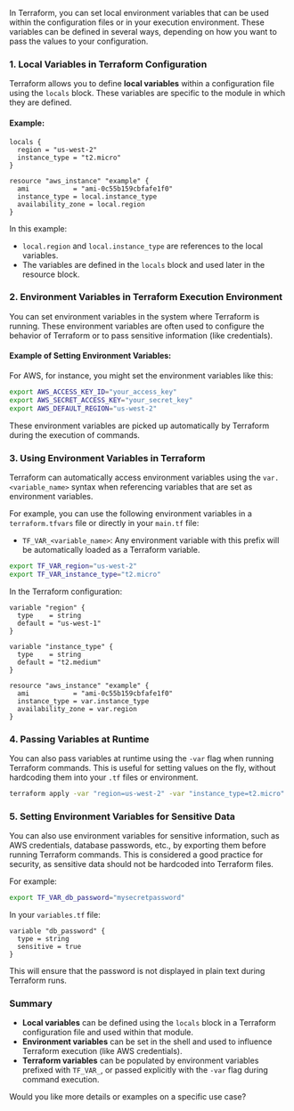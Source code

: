 In Terraform, you can set local environment variables that can be used within the configuration files or in your execution environment. These variables can be defined in several ways, depending on how you want to pass the values to your configuration.

### 1. **Local Variables in Terraform Configuration**

Terraform allows you to define **local variables** within a configuration file using the `locals` block. These variables are specific to the module in which they are defined.

#### Example:

```hcl
locals {
  region = "us-west-2"
  instance_type = "t2.micro"
}

resource "aws_instance" "example" {
  ami           = "ami-0c55b159cbfafe1f0"
  instance_type = local.instance_type
  availability_zone = local.region
}
```

In this example:
- `local.region` and `local.instance_type` are references to the local variables.
- The variables are defined in the `locals` block and used later in the resource block.

### 2. **Environment Variables in Terraform Execution Environment**

You can set environment variables in the system where Terraform is running. These environment variables are often used to configure the behavior of Terraform or to pass sensitive information (like credentials).

#### Example of Setting Environment Variables:

For AWS, for instance, you might set the environment variables like this:

```bash
export AWS_ACCESS_KEY_ID="your_access_key"
export AWS_SECRET_ACCESS_KEY="your_secret_key"
export AWS_DEFAULT_REGION="us-west-2"
```

These environment variables are picked up automatically by Terraform during the execution of commands.

### 3. **Using Environment Variables in Terraform**

Terraform can automatically access environment variables using the `var.<variable_name>` syntax when referencing variables that are set as environment variables.

For example, you can use the following environment variables in a `terraform.tfvars` file or directly in your `main.tf` file:

- `TF_VAR_<variable_name>`: Any environment variable with this prefix will be automatically loaded as a Terraform variable.

```bash
export TF_VAR_region="us-west-2"
export TF_VAR_instance_type="t2.micro"
```

In the Terraform configuration:

```hcl
variable "region" {
  type    = string
  default = "us-west-1"
}

variable "instance_type" {
  type    = string
  default = "t2.medium"
}

resource "aws_instance" "example" {
  ami           = "ami-0c55b159cbfafe1f0"
  instance_type = var.instance_type
  availability_zone = var.region
}
```

### 4. **Passing Variables at Runtime**

You can also pass variables at runtime using the `-var` flag when running Terraform commands. This is useful for setting values on the fly, without hardcoding them into your `.tf` files or environment.

```bash
terraform apply -var "region=us-west-2" -var "instance_type=t2.micro"
```

### 5. **Setting Environment Variables for Sensitive Data**

You can also use environment variables for sensitive information, such as AWS credentials, database passwords, etc., by exporting them before running Terraform commands. This is considered a good practice for security, as sensitive data should not be hardcoded into Terraform files.

For example:

```bash
export TF_VAR_db_password="mysecretpassword"
```

In your `variables.tf` file:

```hcl
variable "db_password" {
  type = string
  sensitive = true
}
```

This will ensure that the password is not displayed in plain text during Terraform runs.

### Summary

- **Local variables** can be defined using the `locals` block in a Terraform configuration file and used within that module.
- **Environment variables** can be set in the shell and used to influence Terraform execution (like AWS credentials).
- **Terraform variables** can be populated by environment variables prefixed with `TF_VAR_`, or passed explicitly with the `-var` flag during command execution.

Would you like more details or examples on a specific use case?
